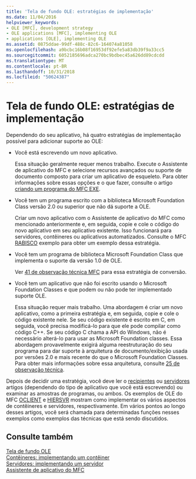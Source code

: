 ```yaml
---
title: 'Tela de fundo OLE: estratégias de implementação'
ms.date: 11/04/2016
helpviewer_keywords:
- OLE [MFC], development strategy
- OLE applications [MFC], implementing OLE
- applications [OLE], implementing OLE
ms.assetid: 0875ddae-99df-488c-82c6-164074a81058
ms.openlocfilehash: a9bcbc16b08f16953df92efe5a83db39f9a33cc5
ms.sourcegitcommit: 6052185696adca270bc9bdbec45a626dd89cdcdd
ms.translationtype: MT
ms.contentlocale: pt-BR
ms.lasthandoff: 10/31/2018
ms.locfileid: "50624387"
---
```

# <a name="ole-background-implementation-strategies"></a>Tela de fundo OLE: estratégias de implementação

Dependendo do seu aplicativo, há quatro estratégias de implementação possível para adicionar suporte ao OLE:

- Você está escrevendo um novo aplicativo.

   Essa situação geralmente requer menos trabalho. Execute o Assistente de aplicativo do MFC e selecione recursos avançados ou suporte de documento composto para criar um aplicativo de esqueleto. Para obter informações sobre essas opções e o que fazer, consulte o artigo [criando um programa do MFC EXE](../mfc/reference/mfc-application-wizard.md).

- Você tem um programa escrito com a biblioteca Microsoft Foundation Class versão 2.0 ou superior que não dá suporte a OLE.

   Criar um novo aplicativo com o Assistente de aplicativo do MFC como mencionado anteriormente e, em seguida, copie e cole o código do novo aplicativo em seu aplicativo existente. Isso funcionará para servidores, contêineres ou aplicativos automatizados. Consulte o MFC [RABISCO](../visual-cpp-samples.md) exemplo para obter um exemplo dessa estratégia.

- Você tem um programa de biblioteca Microsoft Foundation Class que implementa o suporte da versão 1.0 de OLE.

   Ver [41 de observação técnica MFC](../mfc/tn041-mfc-ole1-migration-to-mfc-ole-2.md) para essa estratégia de conversão.

- Você tem um aplicativo que não foi escrito usando o Microsoft Foundation Classes e que podem ou não pode ter implementado suporte OLE.

   Essa situação requer mais trabalho. Uma abordagem é criar um novo aplicativo, como a primeira estratégia e, em seguida, copie e cole o código existente nele. Se seu código existente é escrito em C, em seguida, você precisa modificá-lo para que ele pode compilar como código C++. Se seu código C chama a API do Windows, não é necessário alterá-lo para usar as Microsoft Foundation classes. Essa abordagem provavelmente exigirá alguma reestruturação do seu programa para dar suporte à arquitetura de documento/exibição usada por versões 2.0 e mais recente do que o Microsoft Foundation Classes. Para obter mais informações sobre essa arquitetura, consulte [25 de observação técnica](../mfc/tn025-document-view-and-frame-creation.md).

Depois de decidir uma estratégia, você deve ler o [recipientes](../mfc/containers.md) ou [servidores](../mfc/servers.md) artigos (dependendo do tipo de aplicativo que você está escrevendo) ou examinar as amostras de programas, ou ambos. Os exemplos de OLE do MFC [OCLIENT](../visual-cpp-samples.md) e [HIERSVR](../visual-cpp-samples.md) mostram como implementar os vários aspectos de contêineres e servidores, respectivamente. Em vários pontos ao longo desses artigos, você será chamada para determinadas funções nesses exemplos como exemplos das técnicas que está sendo discutidos.

## <a name="see-also"></a>Consulte também

[Tela de fundo OLE](../mfc/ole-background.md)<br/>
[Contêineres: implementando um contêiner](../mfc/containers-implementing-a-container.md)<br/>
[Servidores: implementando um servidor](../mfc/servers-implementing-a-server.md)<br/>
[Assistente de aplicativo do MFC](../mfc/reference/mfc-application-wizard.md)

